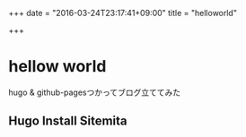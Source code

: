 +++
date = "2016-03-24T23:17:41+09:00"
title = "helloworld"

+++


# hellow world

hugo & github-pagesつかってブログ立ててみた

## Hugo Install Sitemita
